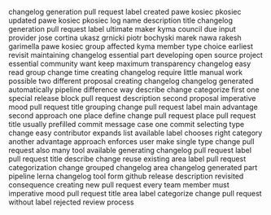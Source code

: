 changelog generation pull request label created pawe kosiec pkosiec updated pawe kosiec pkosiec log name description title changelog generation pull request label ultimate maker kyma council due input provider jose cortina ukasz grnicki piotr bochyski marek nawa rakesh garimella pawe kosiec group affected kyma member type choice earliest revisit maintaining changelog essential part developing open source project essential community want keep maximum transparency changelog easy read group change time creating changelog require little manual work possible two different proposal creating changelog changelog generated automatically pipeline difference way describe change categorize first one special release block pull request description second proposal imperative mood pull request title grouping change pull request label main advantage second approach one place define change pull request place pull request title usually prefilled commit message case one commit selecting type change easy contributor expands list available label chooses right category another advantage approach enforces user make single type change pull request also many tool available generating changelog pull request label pull request title describe change reuse existing area label pull request categorization change grouped changelog area changelog generated part pipeline lerna changelog tool form github release description revisited consequence creating new pull request every team member must imperative mood pull request title area label categorize change pull request without label rejected review process